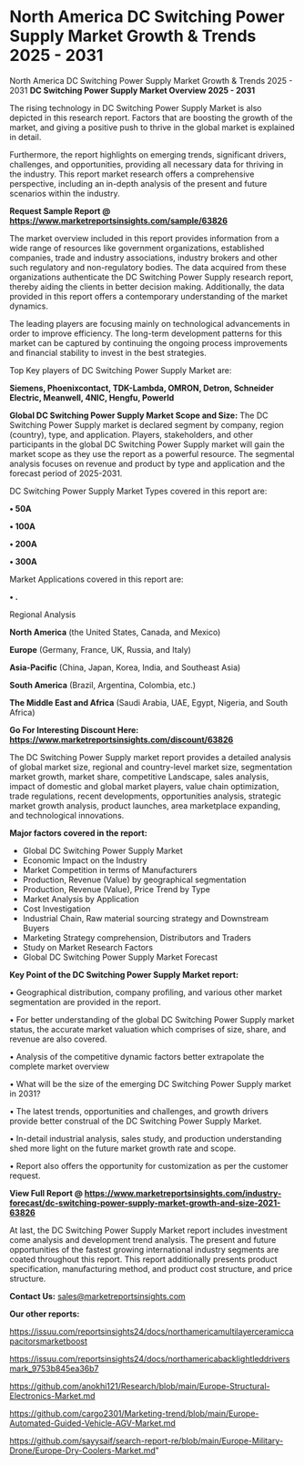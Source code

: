 # North America DC Switching Power Supply Market Growth & Trends 2025 - 2031
North America DC Switching Power Supply Market Growth & Trends 2025 - 2031
<Strong> DC Switching Power Supply Market Overview 2025 - 2031</strong>

The rising technology in DC Switching Power Supply Market is also depicted in this research report. Factors that are boosting the growth of the market, and giving a positive push to thrive in the global market is explained in detail.

Furthermore, the report highlights on emerging trends, significant drivers, challenges, and opportunities, providing all necessary data for thriving in the industry. This report market research offers a comprehensive perspective, including an in-depth analysis of the present and future scenarios within the industry.

<strong>Request Sample Report @ <a href=https://www.marketreportsinsights.com/sample/63826>https://www.marketreportsinsights.com/sample/63826</a></strong>

The market overview included in this report provides information from a wide range of resources like government organizations, established companies, trade and industry associations, industry brokers and other such regulatory and non-regulatory bodies. The data acquired from these organizations authenticate the DC Switching Power Supply research report, thereby aiding the clients in better decision making. Additionally, the data provided in this report offers a contemporary understanding of the market dynamics.

The leading players are focusing mainly on technological advancements in order to improve efficiency. The long-term development patterns for this market can be captured by continuing the ongoing process improvements and financial stability to invest in the best strategies.

Top Key players of DC Switching Power Supply Market are:

<strong>Siemens, Phoenixcontact, TDK-Lambda, OMRON, Detron, Schneider Electric, Meanwell, 4NIC, Hengfu, Powerld</strong>

<strong><b>Global DC Switching Power Supply Market Scope and Size:</b></strong>
The DC Switching Power Supply market is declared segment by company, region (country), type, and application. Players, stakeholders, and other participants in the global DC Switching Power Supply market will gain the market scope as they use the report as a powerful resource. The segmental analysis focuses on revenue and product by type and application and the forecast period of 2025-2031.

DC Switching Power Supply Market Types covered in this report are:

<strong>• 50A

• 100A

• 200A

• 300A</strong>

Market Applications covered in this report are:

<strong>• .</strong> 

Regional Analysis

<strong>North America</strong> (the United States, Canada, and Mexico)

<strong>Europe</strong> (Germany, France, UK, Russia, and Italy)

<strong>Asia-Pacific</strong> (China, Japan, Korea, India, and Southeast Asia)

<strong>South America</strong> (Brazil, Argentina, Colombia, etc.)

<strong>The Middle East and Africa</strong> (Saudi Arabia, UAE, Egypt, Nigeria, and South Africa)

<strong>Go For Interesting Discount Here: <a href=https://www.marketreportsinsights.com/discount/63826>https://www.marketreportsinsights.com/discount/63826</a></strong>

The DC Switching Power Supply market report provides a detailed analysis of global market size, regional and country-level market size, segmentation market growth, market share, competitive Landscape, sales analysis, impact of domestic and global market players, value chain optimization, trade regulations, recent developments, opportunities analysis, strategic market growth analysis, product launches, area marketplace expanding, and technological innovations.

<strong><b>Major factors covered in the report:</b></strong>
<ul>
  <li>Global DC Switching Power Supply Market </li>
  <li>Economic Impact on the Industry</li>
  <li>Market Competition in terms of Manufacturers</li>
  <li>Production, Revenue (Value) by geographical segmentation</li>
  <li>Production, Revenue (Value), Price Trend by Type</li>
  <li>Market Analysis by Application</li>
  <li>Cost Investigation</li>
  <li>Industrial Chain, Raw material sourcing strategy and Downstream Buyers</li>
  <li>Marketing Strategy comprehension, Distributors and Traders</li>
  <li>Study on Market Research Factors</li>
  <li>Global DC Switching Power Supply Market Forecast</li>
</ul>

<strong><b>Key Point of the DC Switching Power Supply Market report:</b></strong>

• Geographical distribution, company profiling, and various other market segmentation are provided in the report.

• For better understanding of the global DC Switching Power Supply market status, the accurate market valuation which comprises of size, share, and revenue are also covered.

• Analysis of the competitive dynamic factors better extrapolate the complete market overview

• What will be the size of the emerging DC Switching Power Supply market in 2031?

• The latest trends, opportunities and challenges, and growth drivers provide better construal of the DC Switching Power Supply Market.

• In-detail industrial analysis, sales study, and production understanding shed more light on the future market growth rate and scope.

• Report also offers the opportunity for customization as per the customer request.

<strong><b>View Full Report @ <a href=https://www.marketreportsinsights.com/industry-forecast/dc-switching-power-supply-market-growth-and-size-2021-63826>https://www.marketreportsinsights.com/industry-forecast/dc-switching-power-supply-market-growth-and-size-2021-63826</a></b></strong>


At last, the DC Switching Power Supply Market report includes investment come analysis and development trend analysis. The present and future opportunities of the fastest growing international industry segments are coated throughout this report. This report additionally presents product specification, manufacturing method, and product cost structure, and price structure.

<strong>Contact Us:</strong>
sales@marketreportsinsights.com

<strong>Our other reports:</strong>

<a href=https://issuu.com/reportsinsights24/docs/northamericamultilayerceramiccapacitorsmarketboost>https://issuu.com/reportsinsights24/docs/northamericamultilayerceramiccapacitorsmarketboost</a>

<a href=https://issuu.com/reportsinsights24/docs/northamericabacklightleddriversmark_9753b845ea36b7>https://issuu.com/reportsinsights24/docs/northamericabacklightleddriversmark_9753b845ea36b7</a>

<a href=https://github.com/anokhi121/Research/blob/main/Europe-Structural-Electronics-Market.md>https://github.com/anokhi121/Research/blob/main/Europe-Structural-Electronics-Market.md</a>

<a href=https://github.com/cargo2301/Marketing-trend/blob/main/Europe-Automated-Guided-Vehicle-AGV-Market.md>https://github.com/cargo2301/Marketing-trend/blob/main/Europe-Automated-Guided-Vehicle-AGV-Market.md</a>

<a href=https://github.com/sayysaif/search-report-re/blob/main/Europe-Military-Drone/Europe-Dry-Coolers-Market.md>https://github.com/sayysaif/search-report-re/blob/main/Europe-Military-Drone/Europe-Dry-Coolers-Market.md</a>"
